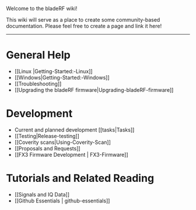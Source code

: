 Welcome to the bladeRF wiki!

This wiki will serve as a place to create some community-based documentation. Please feel free to create a page and link it here!


***

# General Help #
* [[Linux |Getting-Started:-Linux]]
* [[Windows|Getting-Started:-Windows]]
* [[Troubleshooting]]
* [[Upgrading the bladeRF firmware|Upgrading-bladeRF-firmware]]

# Development #

* Current and planned development [[tasks|Tasks]]
* [[Testing|Release-testing]]
* [[Coverity scans|Using-Coverity-Scan]]
* [[Proposals and Requests]]
* [[FX3 Firmware Development | FX3-Firmware]]

# Tutorials and Related Reading #
* [[Signals and IQ Data]]
* [[Github Essentials | github-essentials]]
